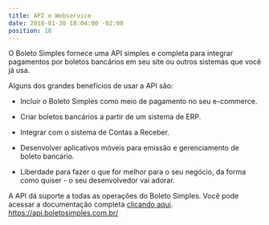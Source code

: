 ```yaml
---
title: API e Webservice
date: 2018-01-30 18:04:00 -02:00
position: 18
---
```


O Boleto Simples fornece uma API simples e completa para integrar pagamentos por boletos bancários em seu site ou outros sistemas que você já usa.

Alguns dos grandes benefícios de usar a API são:

* Incluir o Boleto Simples como meio de pagamento no seu e-commerce.

* Criar boletos bancários a partir de um sistema de ERP.

* Integrar com o sistema de Contas a Receber.

* Desenvolver aplicativos móveis para emissão e gerenciamento de boleto bancário.

* Liberdade para fazer o que for melhor para o seu negócio, da forma como quiser - o seu desenvolvedor vai adorar.

A API dá suporte a todas as operações do Boleto Simples. Você pode acessar a documentação completa [clicando aqui](https://api.boletosimples.com.br/). https://api.boletosimples.com.br/
